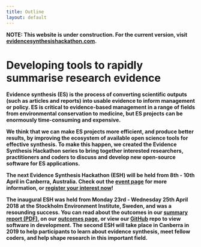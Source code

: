 ```yaml
---
title: Outline
layout: default
---
```

<b>NOTE: This website is under construction. For the current version, visit [evidencesynthesishackathon.com](https://www.evidencesynthesishackathon.com).

# Developing tools to rapidly summarise research evidence

Evidence synthesis (ES) is the process of converting scientific outputs (such as articles and reports) into usable evidence to inform management or policy. ES is critical to evidence-based management in a range of fields from environmental conservation to medicine, but ES projects can be enormously time-consuming and expensive.

We think that we can make ES projects more efficient, and produce better results, by improving the ecosystem of available open science tools for effective synthesis. To make this happen, we created the Evidence Synthesis Hackathon series to bring together interested researchers, practitioners and coders to discuss and develop new open-source software for ES applications.

<strong>The next Evidence Synthesis Hackathon (ESH) will be held from 8th - 10th April in Canberra, Australia.</strong> Check out the <a href="http://evidencesynthesishackathon.com/canberra-2019/">event page</a> for more information, or <a href="http://evidencesynthesishackathon.com/eoi/">register your interest now</a>!

The inaugural ESH was held from Monday 23rd - Wednesday 25th April 2018 at the Stockholm Environment Institute, Sweden, and was a resounding success. You can read about the outcomes in our <a href="https://evidencesynthesishackathon.files.wordpress.com/2018/06/evidence-synthesis-hackathon-summary-report-2018.pdf" target="_blank" rel="noopener">summary report (PDF)</a>, on our <a href="http://evidencesynthesishackathon.com/what-was-produced/">outcomes page</a>, or view our <a href="https://github.com/ESHackathon" target="_blank" rel="noopener">GitHub</a> repo to view software in development. The second ESH will take place in Canberra in 2019 to help participants to learn about evidence synthesis, meet fellow coders, and help shape research in this important field.